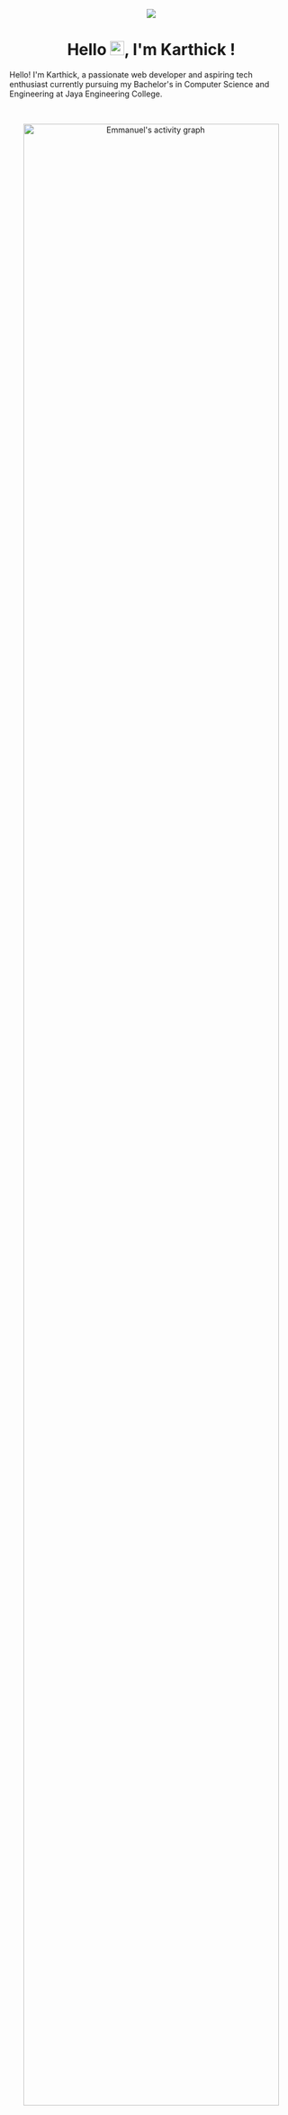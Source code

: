 <p align='center'>
  <img src='https://github-widgetbox.vercel.app/api/profile?username=thisiskarthick-5&color=6AAE14&data=followers,repositories,stars,commits' />
</p>


<center>
<h1>Hello <img src="https://media.giphy.com/media/hvRJCLFzcasrR4ia7z/giphy.gif" width="25">, I'm Karthick !</h1>
</center>

<div>
  <p >Hello! I'm Karthick, a passionate web developer and aspiring tech enthusiast currently pursuing my Bachelor's in Computer Science and Engineering at Jaya Engineering College. </p>
</div>

<br>

<p align="center">
  <img src="https://github-readme-activity-graph.vercel.app/graph?username=EmmanuellDev&theme=react&hide_border=true&hide_title=false&area=true&custom_title=Total%20contribution%20graph%20in%20all%20repo" width="95%" alt="Emmanuel's activity graph">
</p>


<br>


<center>

  <div align="center" class="color: blue" width="1000"><img align="center" src="https://github-profile-summary-cards.vercel.app/api/cards/profile-details?username=thisiskarthick-5&theme=react&hide_border=true"/></div>

</center>

